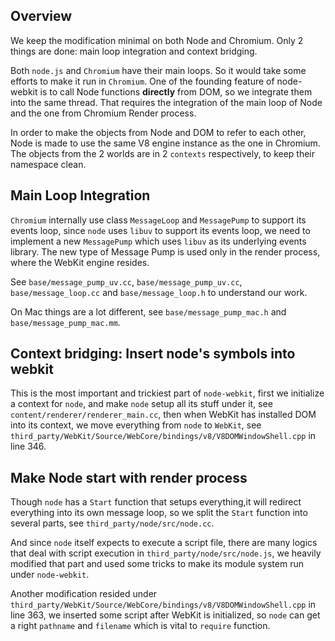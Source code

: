 ## Overview

We keep the modification minimal on both Node and Chromium. Only 2 things are done: main loop integration and context bridging.

Both `node.js` and `Chromium` have their main loops. So it would take some efforts to make it run in `Chromium`. One of the founding feature of node-webkit is to call Node functions **directly** from DOM, so we integrate them into the same thread. That requires the integration of the main loop of Node and the one from Chromium Render process.

In order to make the objects from Node and DOM to refer to each other, Node is made to use the same V8 engine instance as the one in Chromium. The objects from the 2 worlds are in 2 `contexts` respectively, to keep their namespace clean.

## Main Loop Integration

`Chromium` internally use class `MessageLoop` and `MessagePump` to support its events loop, since `node` uses `libuv` to support its events loop, we need to implement a new `MessagePump` which uses `libuv` as its underlying events library. The new type of Message Pump is used only in the render process, where the WebKit engine resides.

See `base/message_pump_uv.cc`, `base/message_pump_uv.cc`, `base/message_loop.cc` and `base/message_loop.h` to understand our work.

On Mac things are a lot different, see `base/message_pump_mac.h` and `base/message_pump_mac.mm`.

## Context bridging: Insert node's symbols into webkit

This is the most important and trickiest part of `node-webkit`, first we initialize a context for `node`, and make `node` setup all its stuff under it, see `content/renderer/renderer_main.cc`, then when WebKit has installed DOM into its context, we move everything from `node` to `WebKit`, see `third_party/WebKit/Source/WebCore/bindings/v8/V8DOMWindowShell.cpp` in line 346.

## Make Node start with render process

Though `node` has a `Start` function that setups everything,it will redirect everything into its own message loop, so we split the `Start` function into several parts, see `third_party/node/src/node.cc`.

And since `node` itself expects to execute a script file, there are many logics that deal with script execution in `third_party/node/src/node.js`, we heavily modified that part and used some tricks to make its module system run under `node-webkit`.

Another modification resided under `third_party/WebKit/Source/WebCore/bindings/v8/V8DOMWindowShell.cpp` in line 363, we inserted some script after WebKit is initialized, so `node` can get a right `pathname` and `filename` which is vital to `require` function.